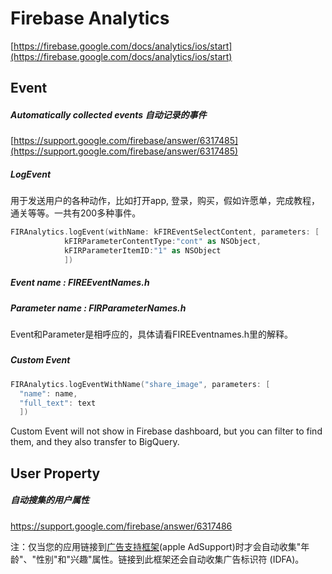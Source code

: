 # Firebase Analytics

[https://firebase.google.com/docs/analytics/ios/start](https://firebase.google.com/docs/analytics/ios/start)

## Event

##### Automatically collected events 自动记录的事件

[https://support.google.com/firebase/answer/6317485](https://support.google.com/firebase/answer/6317485)



##### LogEvent

用于发送用户的各种动作，比如打开app,  登录，购买，假如许愿单，完成教程，通关等等。一共有200多种事件。

```swift
FIRAnalytics.logEvent(withName: kFIREventSelectContent, parameters: [
            kFIRParameterContentType:"cont" as NSObject,
            kFIRParameterItemID:"1" as NSObject
            ])
```

##### Event name : FIREEventNames.h

##### Parameter name : FIRParameterNames.h

Event和Parameter是相呼应的，具体请看FIREEventnames.h里的解释。

##### 

##### 

##### Custom Event

```swift
FIRAnalytics.logEventWithName("share_image", parameters: [
  "name": name,
  "full_text": text
  ])
```

Custom Event will not show in Firebase dashboard, but you can filter to find them, and they also transfer to BigQuery.



## User Property

#####  自动搜集的用户属性

https://support.google.com/firebase/answer/6317486

注：仅当您的应用链接到[广告支持框架](https://developer.apple.com/library/ios/documentation/DeviceInformation/Reference/AdSupport_Framework/index.html)\(apple AdSupport\)时才会自动收集"年龄"、"性别"和"兴趣"属性。链接到此框架还会自动收集广告标识符 \(IDFA\)。



